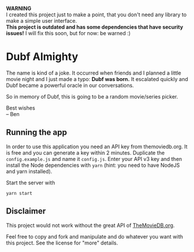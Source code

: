 **WARNING**  
I created this project just to make a point, that you don't need any library to make a simple user interface.  
**This project is outdated and has some dependencies that have security issues!** I will fix this soon, but for now: be warned :)

Dubf Almighty
=============

The name is kind of a joke. It occurred when friends and I planned a little movie night and I just made a typo:
**Dubf was born.** It escalated quickly and Dubf became a powerful oracle in our conversations.
 
So in memory of Dubf, this is going to be a random movie/series picker.
 
Best wishes  
– Ben

Running the app
---------------

In order to use this application you need an API key from themoviedb.org.
It is free and you can generate a key within 2 minutes. Duplicate the `config.example.js` and name it `config.js`.
Enter your API v3 key and then install the Node dependencies with `yarn` (hint: you need to have NodeJS and yarn installed).

Start the server with

```
yarn start
```

Disclaimer
----------

This project would not work without the great API of [TheMovieDB.org](https://www.themoviedb.org).

Feel free to copy and fork and manipulate and do whatever you want with this project.
See the license for "more" details.
